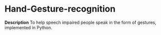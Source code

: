 # Hand-Gesture-recognition

**Description**
To help speech impaired people speak in the form of gestures, implemented in Python.
